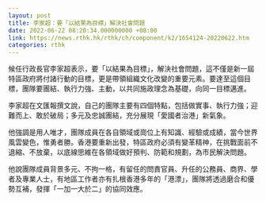 ```yaml
---
layout: post
title: 李家超：要「以結果為目標」解決社會問題
date: 2022-06-22 08:20:34.000000000 +08:00
link: https://news.rthk.hk/rthk/ch/component/k2/1654124-20220622.htm
categories: rthk
---
```


候任行政長官李家超表示，要「以結果為目標」，解決社會問題，這不僅是新一屆特區政府將付諸行動的目標，更是帶領組織文化改變的重要元素。要達至這個目標，團隊要團結、執行力強、主動，以共同施政理念為基礎，向同一目標邁進。

李家超在文匯報撰文說，自己的團隊主要有四個特點，包括做實事、執行力強；迎難而上、敢於破局；多元及忠誠團結，充分展現「愛國者治港」新氣象。

他強調是用人唯才，團隊成員在各自領域或崗位上有知識、經驗或成績，當今世界風雲變色，惟勇者勝。香港要重新出發，特區政府必須有變革精神，在挑戰面前不退縮、不放棄，以底線思維在各領域做好預判、防範和規劃，為市民解決問題。

他說團隊成員背景多元、不拘一格，有留任的問責官員、升任的公務員、商界、學者及專業人士，有地區工作者亦有扎根香港多年的「港漂」，團隊將透過磨合和優勢互補，發揮「一加一大於二」的協同效應。
